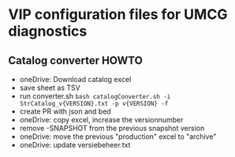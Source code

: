 # VIP configuration files for UMCG diagnostics

## Catalog converter HOWTO
- oneDrive: Download catalog excel
- save sheet as TSV
- run converter.sh
```bash catalogConverter.sh -i StrCatalog_v{VERSION}.txt -p v{VERSION} -f```
- create PR with json and bed
- oneDrive: copy excel, increase the versionnumber
- remove -SNAPSHOT from the previous snapshot version
- oneDrive: move the previous "production" excel to "archive"
- oneDrive: update versiebeheer.txt
 